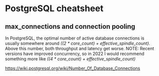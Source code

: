  # PostgreSQL cheatsheet

 ## max_connections and connection pooling
 In PostgreSQL, the optimal number of active database connections is usually somewhere around *((2 \* core_count) + effective_spindle_count)*. Above this number, both throughput and latency get worse. NOTE: Recent versions have improved concurrency, so in 2022 I would recommend something more like *((4 \* core_count) + effective_spindle_count)*

 https://wiki.postgresql.org/wiki/Number_Of_Database_Connections

